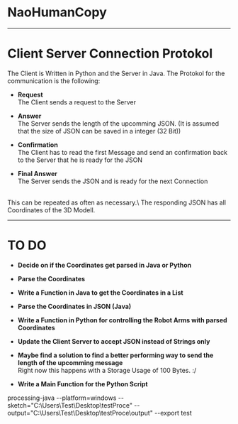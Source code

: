 # NaoHumanCopy

---

# Client Server Connection Protokol

The Client is Written in Python and the Server in Java.
The Protokol for the communication is the following:

- **Request**\
        The Client sends a request to the Server

- **Answer**\
        The Server sends the length of the upcomming JSON. (It is assumed that the size of JSON can be saved in a integer (32 Bit))

- **Confirmation**\
        The Client has to read the first Message and send an confirmation back to the Server that he is ready for the JSON

- **Final Answer**\
        The Server sends the JSON and is ready for the next Connection 

<br>
This can be repeated as often as necessary.\
The responding JSON has all Coordinates of the 3D Modell.

---

# TO DO

- **Decide on if the Coordinates get parsed in Java or Python**

- **Parse the Coordinates**

- **Write a Function in Java to get the Coordinates in a List**

- **Parse the Coordinates in JSON (Java)**

- **Write a Function in Python for controlling the Robot Arms with parsed Coordinates**

- **Update the Client Server to accept JSON instead of Strings only**

- **Maybe find a solution to find a better performing way to send the length of the upcomming message**\
    Right now this happens with a Storage Usage of 100 Bytes. :/

- **Write a Main Function for the Python Script**

processing-java --platform=windows --sketch="C:\Users\Test\Desktop\testProce" --output="C:\Users\Test\Desktop\testProce\output"  --export test